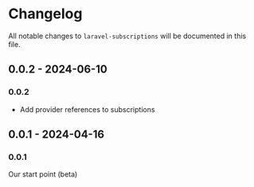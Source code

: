 # Changelog

All notable changes to `laravel-subscriptions` will be documented in this file.

## 0.0.2 - 2024-06-10

### 0.0.2

- Add provider references to subscriptions

## 0.0.1 - 2024-04-16

### 0.0.1

Our start point (beta)

